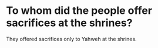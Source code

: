 # To whom did the people offer sacrifices at the shrines?

They offered sacrifices only to Yahweh at the shrines.
